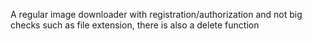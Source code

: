 A regular image downloader with registration/authorization and not big checks such as file extension, there is also a delete function

